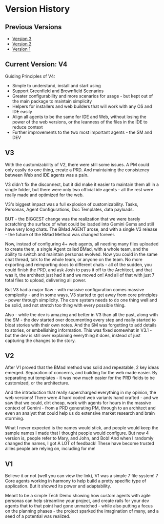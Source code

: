 # Version History

## Previous Versions

- [Version 3](https://github.com/bmadcode/BMad-Method/tree/V3)
- [Version 2](https://github.com/bmadcode/BMad-Method/tree/V2)
- [Version 1](https://github.com/bmadcode/BMad-Method/tree/V1)

## Current Version: V4

Guiding Principles of V4:

- Simple to understand, install and start using
- Support Greenfield and Brownfield Scenarios
- Greater configurability and more scenarios for usage - but kept out of the main package to maintain simplicity
- Helpers for installers and web builders that will work with any OS and IDE easily
- Align all agents to be the same for IDE and Web, without losing the power of the web versions, or the leanness of the files in the IDE to reduce context
- Further improvements to the two most important agents - the SM and DEV

## V3

With the customizability of V2, there were still some issues. A PM could only easily do one thing, create a PRD. And maintaining the consistency between Web and IDE agents was a pain.

V3 didn't fix the disconnect, but it did make it easier to maintain them all in a single folder, but there were only two official ide agents - all the rest were really made and optimized for the web.

V3's biggest impact was a full explosion of customizability. Tasks, Personas, Agent Configurations, Doc Templates, data payloads.

BUT - the BIGGEST change was the realization that we were barely scratching the surface of what could be loaded into Gemini Gems and still have very long chats. The BMad AGENT arose, and with a single V3 release - the future of the BMad Method was changed forever.

Now, instead of configuring 4+ web agents, all needing many files uploaded to create them, a single Agent called BMad, with a whole team, and the ability to switch and maintain personas evolved. Now you could in the same chat thread, talk to the whole team, or anyone on the team. No more exporting and reimporting docs to different chats - all of the sudden, you could finish the PRD, and ask Josh to pass it off to the Architect, and that was it, the architect just had it and we moved on! And all of that with just 7 total files to upload, delivering all power.

But V3 had a major flaw - with massive configuration comes massive complexity - and in some ways, V3 started to get away from core principles - power through simplicity. The core system needs to do one thing well and be solid, and not stretch too thing with every possible thing.

Also - while the dev is amazing and better in V3 than all the past, along with the SM - the dev started over documenting every step and really started to bloat stories with their own notes. And the SM was forgetting to add details to stories, or embellishing information. This was fixed somewhat in V3.1 - but the dev is still over explaining everything it does, instead of just capturing the changes to the story.

## V2

After V1 proved that the BMad method was solid and repeatable, 2 key ideas emerged. Separation of concerns, and building for the web made easier. By separating out templates - it was now much easier for the PRD fields to be customized, or the architecture.

And the introduction that really supercharged everything in my opinion, the web versions! There were 4 hard coded web variants hand crafted - and we saw that we could, dirt cheap, work with agents for hours in the massive context of Gemini - from a PRD generating PM, through to an architect and even an analyst that could help us do extensive market research and brain storming.

What I never expected is the names would stick, and people would keep the sample names I made that I thought people would configure. But now 4 version is, people refer to Mary, and John, and Bob! And when I randomly changed the names, I got A LOT of feedback! These have become trusted allies people are relying on, including for me!

## V1

Believe it or not (well you can view the link), V1 was a simple 7 file system! 7 Core agents working in harmony to help build a pretty specific type of application. But it showed its power and adaptability.

Meant to be a simple Tech Demo showing how custom agents with agile personas can help streamline your project, and create rails for your dev agents that to that point had gone unmatched - while also putting a focus on the planning phases - the project sparked the imagination of many, and a seed of a potential was realized.
